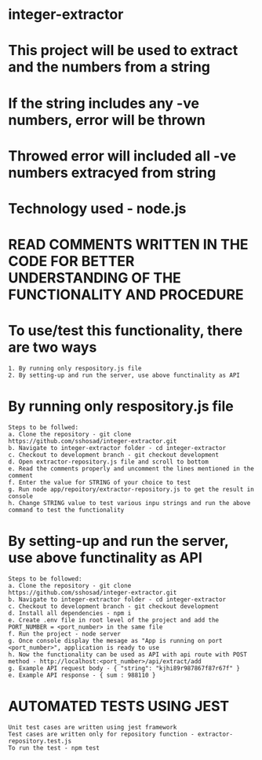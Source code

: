 # integer-extractor

# This project will be used to extract and the numbers from a string
# If the string includes any -ve numbers, error will be thrown
# Throwed error will included all -ve numbers extracyed from string

# Technology used - node.js

# READ COMMENTS WRITTEN IN THE CODE FOR BETTER UNDERSTANDING OF THE FUNCTIONALITY AND PROCEDURE

# To use/test this functionality, there are two ways
    1. By running only respository.js file
    2. By setting-up and run the server, use above functinality as API

# By running only respository.js file
    Steps to be follwed:
    a. Clone the repository - git clone https://github.com/sshosad/integer-extractor.git
    b. Navigate to integer-extractor folder - cd integer-extractor
    c. Checkout to development branch - git checkout development
    d. Open extractor-repository.js file and scroll to bottom
    e. Read the comments properly and uncomment the lines mentioned in the comment
    f. Enter the value for STRING of your choice to test
    g. Run node app/repoitory/extractor-repository.js to get the result in console
    h. Change STRING value to test various inpu strings and run the above command to test the functionality

# By setting-up and run the server, use above functinality as API
    Steps to be followed:
    a. Clone the repository - git clone https://github.com/sshosad/integer-extractor.git
    b. Navigate to integer-extractor folder - cd integer-extractor
    c. Checkout to development branch - git checkout development
    d. Install all dependencies - npm i
    e. Create .env file in root level of the project and add the PORT_NUMBER = <port_number> in the same file
    f. Run the project - node server
    g. Once console display the mesage as "App is running on port <port_number>", application is ready to use
    h. Now the functionality can be used as API with api route with POST method - http://localhost:<port_number>/api/extract/add
    g. Example API request body - { "string": "kjhi89r987867f87r67f" }
    e. Example API response - { sum : 988110 }

# AUTOMATED TESTS USING JEST
    Unit test cases are written using jest framework
    Test cases are written only for repository function - extractor-repository.test.js
    To run the test - npm test
